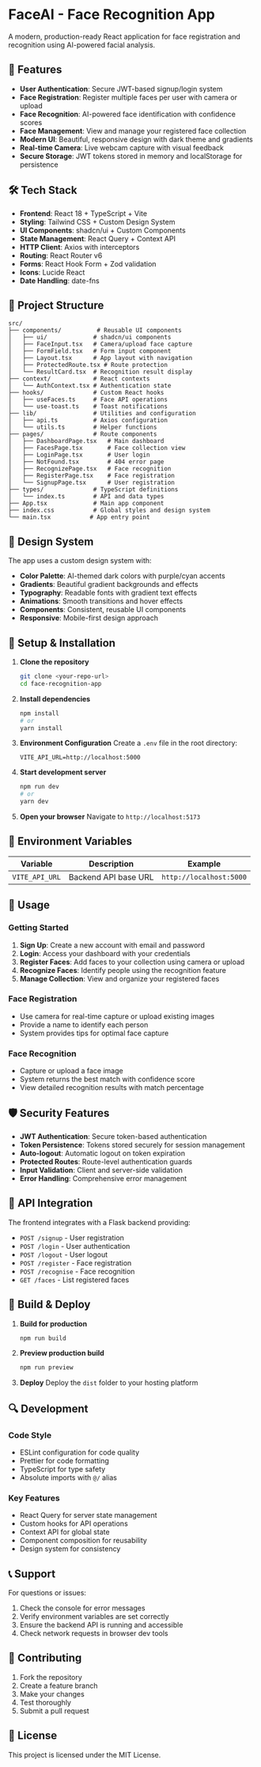 # FaceAI - Face Recognition App

A modern, production-ready React application for face registration and recognition using AI-powered facial analysis.

## 🚀 Features

- **User Authentication**: Secure JWT-based signup/login system
- **Face Registration**: Register multiple faces per user with camera or upload
- **Face Recognition**: AI-powered face identification with confidence scores
- **Face Management**: View and manage your registered face collection
- **Modern UI**: Beautiful, responsive design with dark theme and gradients
- **Real-time Camera**: Live webcam capture with visual feedback
- **Secure Storage**: JWT tokens stored in memory and localStorage for persistence

## 🛠️ Tech Stack

- **Frontend**: React 18 + TypeScript + Vite
- **Styling**: Tailwind CSS + Custom Design System
- **UI Components**: shadcn/ui + Custom Components
- **State Management**: React Query + Context API
- **HTTP Client**: Axios with interceptors
- **Routing**: React Router v6
- **Forms**: React Hook Form + Zod validation
- **Icons**: Lucide React
- **Date Handling**: date-fns

## 📁 Project Structure

```
src/
├── components/          # Reusable UI components
│   ├── ui/             # shadcn/ui components
│   ├── FaceInput.tsx   # Camera/upload face capture
│   ├── FormField.tsx   # Form input component
│   ├── Layout.tsx      # App layout with navigation
│   ├── ProtectedRoute.tsx # Route protection
│   └── ResultCard.tsx  # Recognition result display
├── context/            # React contexts
│   └── AuthContext.tsx # Authentication state
├── hooks/              # Custom React hooks
│   ├── useFaces.ts     # Face API operations
│   └── use-toast.ts    # Toast notifications
├── lib/                # Utilities and configuration
│   ├── api.ts          # Axios configuration
│   └── utils.ts        # Helper functions
├── pages/              # Route components
│   ├── DashboardPage.tsx   # Main dashboard
│   ├── FacesPage.tsx       # Face collection view
│   ├── LoginPage.tsx       # User login
│   ├── NotFound.tsx        # 404 error page
│   ├── RecognizePage.tsx   # Face recognition
│   ├── RegisterPage.tsx    # Face registration
│   └── SignupPage.tsx      # User registration
├── types/              # TypeScript definitions
│   └── index.ts        # API and data types
├── App.tsx             # Main app component
├── index.css           # Global styles and design system
└── main.tsx           # App entry point
```

## 🎨 Design System

The app uses a custom design system with:

- **Color Palette**: AI-themed dark colors with purple/cyan accents
- **Gradients**: Beautiful gradient backgrounds and effects
- **Typography**: Readable fonts with gradient text effects
- **Animations**: Smooth transitions and hover effects
- **Components**: Consistent, reusable UI components
- **Responsive**: Mobile-first design approach

## 🔧 Setup & Installation

1. **Clone the repository**
   ```bash
   git clone <your-repo-url>
   cd face-recognition-app
   ```

2. **Install dependencies**
   ```bash
   npm install
   # or
   yarn install
   ```

3. **Environment Configuration**
   Create a `.env` file in the root directory:
   ```env
   VITE_API_URL=http://localhost:5000
   ```

4. **Start development server**
   ```bash
   npm run dev
   # or
   yarn dev
   ```

5. **Open your browser**
   Navigate to `http://localhost:5173`

## 🔐 Environment Variables

| Variable | Description | Example |
|----------|-------------|---------|
| `VITE_API_URL` | Backend API base URL | `http://localhost:5000` |

## 📱 Usage

### Getting Started
1. **Sign Up**: Create a new account with email and password
2. **Login**: Access your dashboard with your credentials
3. **Register Faces**: Add faces to your collection using camera or upload
4. **Recognize Faces**: Identify people using the recognition feature
5. **Manage Collection**: View and organize your registered faces

### Face Registration
- Use camera for real-time capture or upload existing images
- Provide a name to identify each person
- System provides tips for optimal face capture

### Face Recognition
- Capture or upload a face image
- System returns the best match with confidence score
- View detailed recognition results with match percentage

## 🛡️ Security Features

- **JWT Authentication**: Secure token-based authentication
- **Token Persistence**: Tokens stored securely for session management
- **Auto-logout**: Automatic logout on token expiration
- **Protected Routes**: Route-level authentication guards
- **Input Validation**: Client and server-side validation
- **Error Handling**: Comprehensive error management

## 🎯 API Integration

The frontend integrates with a Flask backend providing:

- `POST /signup` - User registration
- `POST /login` - User authentication
- `POST /logout` - User logout
- `POST /register` - Face registration
- `POST /recognise` - Face recognition
- `GET /faces` - List registered faces

## 🚀 Build & Deploy

1. **Build for production**
   ```bash
   npm run build
   ```

2. **Preview production build**
   ```bash
   npm run preview
   ```

3. **Deploy**
   Deploy the `dist` folder to your hosting platform

## 🔍 Development

### Code Style
- ESLint configuration for code quality
- Prettier for code formatting
- TypeScript for type safety
- Absolute imports with `@/` alias

### Key Features
- React Query for server state management
- Custom hooks for API operations
- Context API for global state
- Component composition for reusability
- Design system for consistency

## 📞 Support

For questions or issues:
1. Check the console for error messages
2. Verify environment variables are set correctly
3. Ensure the backend API is running and accessible
4. Check network requests in browser dev tools

## 🤝 Contributing

1. Fork the repository
2. Create a feature branch
3. Make your changes
4. Test thoroughly
5. Submit a pull request

## 📄 License

This project is licensed under the MIT License.